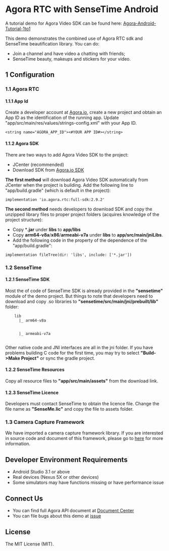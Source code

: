 # Agora RTC with SenseTime Android

A tutorial demo for Agora Video SDK can be found here: [Agora-Android-Tutorial-1to1](https://github.com/AgoraIO/Basic-Video-Call/tree/master/One-to-One-Video/Agora-Android-Tutorial-1to1)

This demo demonstrates the combined use of Agora RTC sdk and SenseTime beautification library. You can do:

- Join a channel and have video a chatting with friends;
- SenseTime beauty, makeups and stickers for your video.

## 1 Configuration

### 1.1 Agora RTC
#### 1.1.1 App Id

Create a developer account at [Agora.io](https://dashboard.agora.io/signin/), create a new project and obtain an App ID as the identification of the running app. Update "app/src/main/res/values/strings-config.xml" with your App ID.

```
<string name="AGORA_APP_ID"><#YOUR APP ID#></string>
```

#### 1.1.2 Agora SDK

There are two ways to add Agora Video SDK to the project:

* JCenter (recommended)
* Download SDK from [Agora.io SDK](https://docs.agora.io/en/Agora%20Platform/downloads)

**The first method** will download Agora Video SDK automatically from JCenter when the project is building. Add the following line to "app/build.gradle" (which is default in the project):
```
implementation 'io.agora.rtc:full-sdk:2.9.2'
```

**The second method** needs developers to download SDK and copy the unzipped library files to proper project folders (acquires knowledge of the project structure):

* Copy ***.jar** under **libs** to **app/libs**
* Copy **arm64-v8a**/**x86**/**armeabi-v7a** under **libs** to **app/src/main/jniLibs**.
* Add the following code in the property of the dependence of the "app/build.gradle":

```
implementation fileTree(dir: 'libs', include: ['*.jar'])
```

### 1.2 SenseTime

#### 1.2.1 SenseTime SDK

Most the of code of SenseTime SDK is already provided in the **"sensetime"** module of the demo project. But things to note that developers need to download and copy .so libraries to **"sensetime/src/main/jni/prebuilt/lib"** folder:
```
    lib
      |_ arm64-v8a
         
         
      |_ armeabi-v7a
         
```

Other native code and JNI interfaces are all in the jni folder. If you have problems building C code for the first time, you may try to select **"Build->Make Project"** or sync the gradle project.

#### 1.2.2 SenseTime Resources

Copy all resource files to **"app/src/main/assets"** from the download link.


#### 1.2.3 SenseTime Licence

Developers must contact SenseTime to obtain the licence file. Change the file name as **"SenseMe.lic"** and copy the file to assets folder.

### 1.3 Camera Capture Framework

We have imported a camera capture framework library. If you are interested in source code and document of this framework, please go to [here](https://github.com/AgoraIO/Agora-Extensions/tree/master/VideoCapture/Android) for more information.

## Developer Environment Requirements
- Android Studio 3.1 or above
- Real devices (Nexus 5X or other devices)
- Some simulators may have functions missing or have performance issue

## Connect Us

- You can find full Agora API document at [Document Center](https://docs.agora.io/en/)
- You can file bugs about this demo at [issue](https://github.com/AgoraIO/Agora-With-SenseTime/issues)

## License

The MIT License (MIT).
